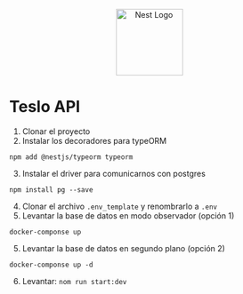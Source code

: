 <p align="center">
  <a href="http://nestjs.com/" target="blank"><img src="https://nestjs.com/img/logo-small.svg" width="120" alt="Nest Logo" /></a>
</p>


# Teslo API

1. Clonar el proyecto
2. Instalar los decoradores para typeORM
`````
npm add @nestjs/typeorm typeorm
`````
3. Instalar el driver para comunicarnos con postgres
`````
npm install pg --save
`````
4. Clonar el archivo ````.env_template```` y renombrarlo a  ````.env````
5. Levantar la base de datos en modo observador (opción 1)
`````
docker-componse up 
`````
5. Levantar la base de datos en segundo plano (opción 2)
`````
docker-componse up -d
`````
6. Levantar: ````nom run start:dev````